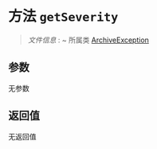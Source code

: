 # 方法 `getSeverity`

> *文件信息* : ~
> 所属类 [ArchiveException](../ArchiveException.md)




## 参数


无参数


## 返回值

无返回值
